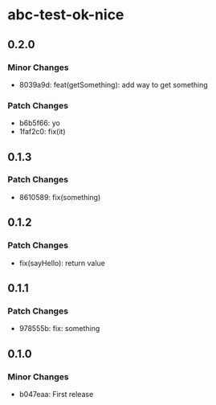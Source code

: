 # abc-test-ok-nice

## 0.2.0

### Minor Changes

- 8039a9d: feat(getSomething): add way to get something

### Patch Changes

- b6b5f66: yo
- 1faf2c0: fix(it)

## 0.1.3

### Patch Changes

- 8610589: fix(something)

## 0.1.2

### Patch Changes

- fix(sayHello): return value

## 0.1.1

### Patch Changes

- 978555b: fix: something

## 0.1.0

### Minor Changes

- b047eaa: First release
